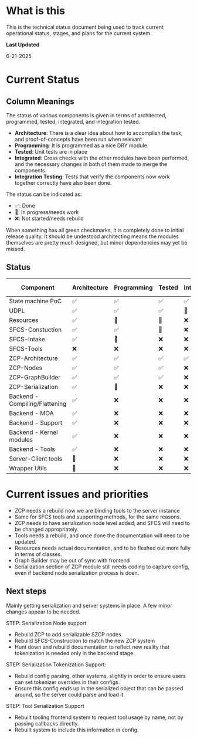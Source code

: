 # What is this

This is the technical status document being used to track current operational status, stages, and plans for the current system.

**Last Updated**

6-21-2025

# Current Status

## Column Meanings
The status of various components is given in terms of architected, programmed, tested, integrated, and integration tested. 

* **Architecture**: There is a clear idea about how to accomplish the task, and proof-of-concepts have been run when relevant
* **Programming**: It is programmed as a nice DRY module.
* **Tested**: Unit tests are in place
* **Integrated**: Cross checks with the other modules have been performed, and the necessary changes in both of them made to merge the components.
* **Integration Testing**: Tests that verify the components now work together correctly have also been done.

The status can be indicated as:

* ✅: Done
* 🚧: In progress/needs work
* ❌: Not started/needs rebuild

When something has all green checkmarks, it is completely done to initial release quality. It should be undestood architecting means the modules themselves are pretty much designed, but minor dependencies may yet be missed.

## Status

| Component                      |Architecture|Programming|Tested|Integrated|Integration Testing|
|--------------------------------|--|--|--|--|-|
| State machine PoC              |✅|✅|✅|✅|✅
| UDPL                           |✅|✅|✅|🚧|❌|
| Resources                      |✅|🚧|🚧|❌|❌|
| SFCS-Constuction               |✅|✅|🚧|❌|❌|
| SFCS-Intake                    |✅|🚧|❌|❌|❌|
| SFCS-Tools                     |❌|❌|❌|❌|❌|
| ZCP-Architecture               |✅|✅|✅|✅|✅|
| ZCP-Nodes                      |✅|✅|✅|❌|❌|
| ZCP-GraphBuilder               |✅|✅|✅|❌|❌|
| ZCP-Serialization              |✅|🚧|❌|❌|❌|
| Backend - Compiling/Flattening |✅|❌|❌|❌|❌|
| Backend - MOA                  |✅|❌|❌|❌|❌|
| Backend - Support              |✅|❌|❌|❌|❌|
| Backend - Kernel modules       |✅|❌|❌|❌|❌|
| Backend - Tools                |✅|❌|❌|❌|❌|
| Server-Client tools            |🚧|❌|❌|❌|❌|
| Wrapper Utils                  |🚧|❌|❌|❌|❌|

# Current issues and priorities

* ZCP needs a rebuild now we are binding tools to the server instance
* Same for SFCS tools and supporting methods, for the same reasons.
* ZCP needs to have serialization node level added, and SFCS will need to be changed appropriately.
* Tools needs a rebuild, and once done the documentation will need to be updated.
* Resources needs actual documentation, and to be fleshed out more fully in terms of classes.
* Graph Builder may be out of sync with frontend
* Serialization section of ZCP module still needs coding to capture config, even if backend node serialization process is doen.

## Next steps

Mainly getting serialization and server systems in place. A few minor changes appear to be needed.

STEP: Serialization Node support
* Rebuild ZCP to add serializable SZCP nodes
* Rebuild SFCS-Construction to match the new ZCP system
* Hunt down and rebuild documentation to reflect new reality that tokenization is needed only in the backend stage.

STEP: Serialization Tokenization Support:
* Rebuild config parsing, other systems, slightly in order to ensure users can set tokenizer overrides in their configs.
* Ensure this config ends up in the serialized object that can be passed around, so the server could parse and load it.

STEP: Tool Serialization Support
* Rebuilt tooling frontend system to request tool usage by name, not by passing callbacks directly.
* Rebuilt system to include this information in config.

